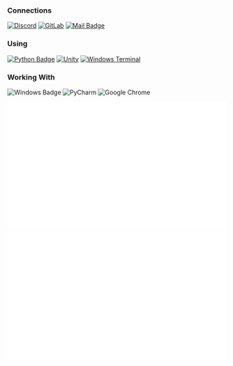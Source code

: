 ### Connections
[![Discord](https://img.shields.io/badge/Discord-%235865F2.svg?style=for-the-badge&logo=discord&logoColor=white)](https://discord.com/users/1148923243097497600)
[![GitLab](https://img.shields.io/badge/gitlab-%23181717.svg?style=for-the-badge&logo=gitlab&logoColor=white)](https://gitlab.com/Arimuon)
[![Mail Badge](https://img.shields.io/badge/Gmail-D14836?style=for-the-badge&logo=gmail&logoColor=white)](mailto:arimuonn@gmail.com)

### Using
[![Python Badge](https://img.shields.io/badge/-Python-3776AB?style=for-the-badge&labelColor=2a567c&logo=python&logoColor=white)](https://github.com/search?q=user%3Aarimuon%20language%3APython%20&type=code)
[![Unity](https://img.shields.io/badge/unity-%23000000.svg?style=for-the-badge&logo=unity&logoColor=white)](https://github.com/QWhisperAR)
[![Windows Terminal](https://img.shields.io/badge/Windows%20Terminal-%234D4D4D.svg?style=for-the-badge&logo=windows-terminal&logoColor=white)](https://github.com/search?q=user%3AArimuon%20language%3ABatchfile%20&type=code)

### Working With
![Windows Badge](https://img.shields.io/badge/-Windows-008fff?style=for-the-badge&labelColor=0078D6&logo=windows&logoColor=white)
![PyCharm](https://img.shields.io/badge/pycharm-143?style=for-the-badge&logo=pycharm&logoColor=black&color=black&labelColor=green)
![Google Chrome](https://img.shields.io/badge/Google%20Chrome-4285F4?style=for-the-badge&logo=GoogleChrome&logoColor=white)

![](https://github.com/Arimuon/GitHubStats/blob/master/generated/overview.svg#gh-dark-mode-only) 
![](https://github.com/Arimuon/GitHubStats/blob/master/generated/languages.svg#gh-dark-mode-only)
